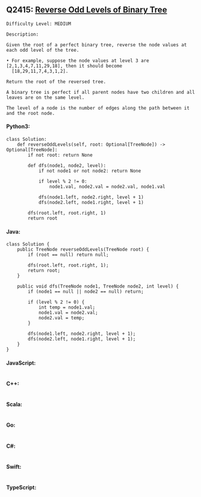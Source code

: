 ## Q2415: [Reverse Odd Levels of Binary Tree](https://leetcode.com/problems/reverse-odd-levels-of-binary-tree/)

```
Difficulty Level: MEDIUM
```

```
Description:

Given the root of a perfect binary tree, reverse the node values at each odd level of the tree.

• For example, suppose the node values at level 3 are [2,1,3,4,7,11,29,18], then it should become
  [18,29,11,7,4,3,1,2].

Return the root of the reversed tree.

A binary tree is perfect if all parent nodes have two children and all leaves are on the same level.

The level of a node is the number of edges along the path between it and the root node.
```

#### Python3:

```
class Solution:
    def reverseOddLevels(self, root: Optional[TreeNode]) -> Optional[TreeNode]:
        if not root: return None

        def dfs(node1, node2, level):
            if not node1 or not node2: return None
            
            if level % 2 != 0:
                node1.val, node2.val = node2.val, node1.val

            dfs(node1.left, node2.right, level + 1)
            dfs(node2.left, node1.right, level + 1)

        dfs(root.left, root.right, 1)
        return root
```

#### Java:

```
class Solution {
    public TreeNode reverseOddLevels(TreeNode root) {
        if (root == null) return null;
            
        dfs(root.left, root.right, 1);
        return root;
    }

    public void dfs(TreeNode node1, TreeNode node2, int level) {
        if (node1 == null || node2 == null) return;
            
        if (level % 2 != 0) {
            int temp = node1.val;
            node1.val = node2.val;
            node2.val = temp;
        }

        dfs(node1.left, node2.right, level + 1);
        dfs(node2.left, node1.right, level + 1);
    }
}
```

#### JavaScript:

```

```

#### C++:

```

```

#### Scala:

```

```

#### Go:

```

```

#### C#:

```

```

#### Swift:

```

```

#### TypeScript:

```

```